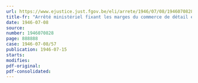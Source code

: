 ```yaml
---
url: https://www.ejustice.just.fgov.be/eli/arrete/1946/07/08/1946070828/justel
title-fr: "Arrêté ministériel fixant les marges du commerce de détail en charbons, agglomérés de houille, cokes, schlamms domestiques et briquettes de lignite (abrogé par AM 17-01-1948, art. 17)"
date: 1946-07-08
source:
number: 1946070828
page: 888888
case: 1946-07-08/57
publication: 1946-07-15
starts:
modifies:
pdf-original:
pdf-consolidated:
---
```


